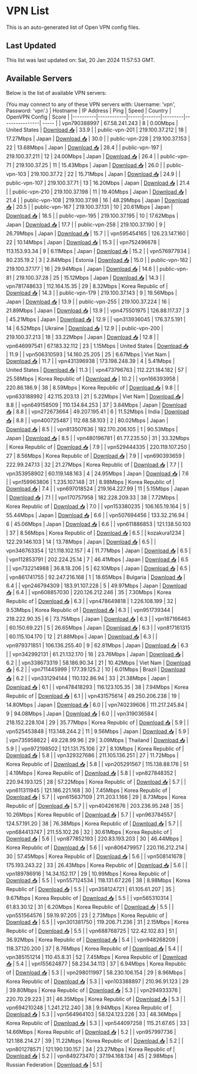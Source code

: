 # VPN List

This is an auto-generated list of Open VPN config files.

## Last Updated

This list was last updated on: Sat, 20 Jan 2024 11:57:53 GMT.

## Available Servers

Below is the list of available VPN servers:

(You may connect to any of these VPN servers with: Username: 'vpn', Password: 'vpn'.)
| Hostname | IP Address | Ping | Speed | Country | OpenVPN Config | Score |
|----------|------------|------|-------|---------|----------------| ----- |
| vpn790388997 | 67.58.241.243 | 8 | 0.00Mbps | United States | [Download 📥](./configs/server_0_US.ovpn) | 33.9 |
| public-vpn-201 | 219.100.37.212 | 18 | 17.27Mbps | Japan | [Download 📥](./configs/server_1_JP.ovpn) | 30.0 |
| public-vpn-228 | 219.100.37.153 | 22 | 13.68Mbps | Japan | [Download 📥](./configs/server_2_JP.ovpn) | 28.4 |
| public-vpn-197 | 219.100.37.211 | 12 | 24.00Mbps | Japan | [Download 📥](./configs/server_3_JP.ovpn) | 26.4 |
| public-vpn-71 | 219.100.37.25 | 11 | 15.43Mbps | Japan | [Download 📥](./configs/server_4_JP.ovpn) | 26.0 |
| public-vpn-103 | 219.100.37.72 | 22 | 15.71Mbps | Japan | [Download 📥](./configs/server_5_JP.ovpn) | 24.9 |
| public-vpn-107 | 219.100.37.71 | 13 | 16.20Mbps | Japan | [Download 📥](./configs/server_6_JP.ovpn) | 21.4 |
| public-vpn-210 | 219.100.37.198 | 11 | 19.40Mbps | Japan | [Download 📥](./configs/server_7_JP.ovpn) | 21.4 |
| public-vpn-108 | 219.100.37.98 | 16 | 48.29Mbps | Japan | [Download 📥](./configs/server_8_JP.ovpn) | 20.5 |
| public-vpn-167 | 219.100.37.131 | 10 | 20.61Mbps | Japan | [Download 📥](./configs/server_9_JP.ovpn) | 18.5 |
| public-vpn-195 | 219.100.37.195 | 10 | 17.62Mbps | Japan | [Download 📥](./configs/server_10_JP.ovpn) | 17.7 |
| public-vpn-258 | 219.100.37.190 | 9 | 26.79Mbps | Japan | [Download 📥](./configs/server_11_JP.ovpn) | 15.7 |
| vpn595454165 | 126.23.147.160 | 22 | 10.14Mbps | Japan | [Download 📥](./configs/server_12_JP.ovpn) | 15.3 |
| vpn752496678 | 113.153.93.34 | 9 | 6.11Mbps | Japan | [Download 📥](./configs/server_13_JP.ovpn) | 15.2 |
| vpn576977934 | 80.235.19.2 | 3 | 2.84Mbps | Estonia | [Download 📥](./configs/server_14_EE.ovpn) | 15.0 |
| public-vpn-182 | 219.100.37.177 | 16 | 29.94Mbps | Japan | [Download 📥](./configs/server_15_JP.ovpn) | 14.6 |
| public-vpn-81 | 219.100.37.28 | 25 | 15.12Mbps | Japan | [Download 📥](./configs/server_16_JP.ovpn) | 14.3 |
| vpn781748633 | 112.164.15.35 | 29 | 8.32Mbps | Korea Republic of | [Download 📥](./configs/server_17_KR.ovpn) | 14.3 |
| public-vpn-179 | 219.100.37.143 | 9 | 19.56Mbps | Japan | [Download 📥](./configs/server_18_JP.ovpn) | 13.9 |
| public-vpn-255 | 219.100.37.224 | 16 | 21.89Mbps | Japan | [Download 📥](./configs/server_19_JP.ovpn) | 13.9 |
| vpn475501975 | 126.88.117.37 | 3 | 45.21Mbps | Japan | [Download 📥](./configs/server_20_JP.ovpn) | 12.9 |
| vpn313936045 | 176.37.5.191 | 14 | 6.52Mbps | Ukraine | [Download 📥](./configs/server_21_UA.ovpn) | 12.9 |
| public-vpn-200 | 219.100.37.213 | 18 | 33.22Mbps | Japan | [Download 📥](./configs/server_22_JP.ovpn) | 12.8 |
| vpn646997541 | 67.183.32.112 | 23 | 1.15Mbps | United States | [Download 📥](./configs/server_23_US.ovpn) | 11.9 |
| vpn506310593 | 14.160.25.205 | 25 | 6.67Mbps | Viet Nam | [Download 📥](./configs/server_24_VN.ovpn) | 11.7 |
| vpn431396938 | 173.198.248.39 | 4 | 5.41Mbps | United States | [Download 📥](./configs/server_25_US.ovpn) | 11.3 |
| vpn473796763 | 112.221.184.182 | 57 | 25.58Mbps | Korea Republic of | [Download 📥](./configs/server_26_KR.ovpn) | 10.2 |
| vpn166393958 | 220.86.186.9 | 38 | 8.59Mbps | Korea Republic of | [Download 📥](./configs/server_27_KR.ovpn) | 9.8 |
| vpn633188992 | 42.115.203.13 | 21 | 5.22Mbps | Viet Nam | [Download 📥](./configs/server_28_VN.ovpn) | 8.8 |
| vpn649158509 | 110.134.84.253 | 37 | 3.84Mbps | Japan | [Download 📥](./configs/server_29_JP.ovpn) | 8.8 |
| vpn272673664 | 49.207.195.41 | 6 | 11.52Mbps | India | [Download 📥](./configs/server_30_IN.ovpn) | 8.8 |
| vpn400725487 | 112.68.58.103 | 2 | 80.02Mbps | Japan | [Download 📥](./configs/server_31_JP.ovpn) | 8.5 |
| vpn813507636 | 182.170.206.105 | 1 | 90.53Mbps | Japan | [Download 📥](./configs/server_32_JP.ovpn) | 8.5 |
| vpn480196781 | 61.77.235.50 | 31 | 33.32Mbps | Korea Republic of | [Download 📥](./configs/server_33_KR.ovpn) | 7.9 |
| vpn529444335 | 220.119.107.250 | 27 | 8.56Mbps | Korea Republic of | [Download 📥](./configs/server_34_KR.ovpn) | 7.9 |
| vpn690393659 | 222.99.247.13 | 32 | 21.27Mbps | Korea Republic of | [Download 📥](./configs/server_35_KR.ovpn) | 7.7 |
| vpn353958902 | 60.119.148.163 | 4 | 24.95Mbps | Japan | [Download 📥](./configs/server_36_JP.ovpn) | 7.6 |
| vpn159963806 | 1.235.107.148 | 31 | 8.98Mbps | Korea Republic of | [Download 📥](./configs/server_37_KR.ovpn) | 7.4 |
| vpn697018524 | 219.164.227.99 | 11 | 5.15Mbps | Japan | [Download 📥](./configs/server_38_JP.ovpn) | 7.1 |
| vpn170757958 | 182.228.209.33 | 38 | 7.72Mbps | Korea Republic of | [Download 📥](./configs/server_39_KR.ovpn) | 7.0 |
| vpn153380235 | 106.165.19.164 | 5 | 55.44Mbps | Japan | [Download 📥](./configs/server_40_JP.ovpn) | 6.6 |
| vpn507694456 | 133.32.216.94 | 6 | 45.06Mbps | Japan | [Download 📥](./configs/server_41_JP.ovpn) | 6.6 |
| vpn611886853 | 121.138.50.103 | 37 | 8.56Mbps | Korea Republic of | [Download 📥](./configs/server_42_KR.ovpn) | 6.5 |
| kozakura1234 | 122.29.146.103 | 14 | 13.78Mbps | Japan | [Download 📥](./configs/server_43_JP.ovpn) | 6.5 |
| vpn346763354 | 121.118.102.157 | 4 | 11.77Mbps | Japan | [Download 📥](./configs/server_44_JP.ovpn) | 6.5 |
| vpn112853791 | 202.224.25.14 | 7 | 46.41Mbps | Japan | [Download 📥](./configs/server_45_JP.ovpn) | 6.5 |
| vpn732214988 | 36.8.18.206 | 5 | 62.10Mbps | Japan | [Download 📥](./configs/server_46_JP.ovpn) | 6.5 |
| vpn861741755 | 92.247.216.168 | 1 | 18.65Mbps | Bulgaria | [Download 📥](./configs/server_47_BG.ovpn) | 6.4 |
| vpn246794309 | 183.91.107.228 | 5 | 49.97Mbps | Japan | [Download 📥](./configs/server_48_JP.ovpn) | 6.4 |
| vpn608857030 | 220.126.212.246 | 35 | 7.30Mbps | Korea Republic of | [Download 📥](./configs/server_49_KR.ovpn) | 6.3 |
| vpn478649818 | 1.226.108.199 | 32 | 9.53Mbps | Korea Republic of | [Download 📥](./configs/server_50_KR.ovpn) | 6.3 |
| vpn951739344 | 218.222.90.35 | 6 | 73.75Mbps | Japan | [Download 📥](./configs/server_51_JP.ovpn) | 6.3 |
| vpn187166463 | 60.150.69.221 | 5 | 26.65Mbps | Japan | [Download 📥](./configs/server_52_JP.ovpn) | 6.3 |
| vpn817161315 | 60.115.104.170 | 12 | 21.88Mbps | Japan | [Download 📥](./configs/server_53_JP.ovpn) | 6.3 |
| vpn979371851 | 106.136.255.40 | 9 | 62.81Mbps | Japan | [Download 📥](./configs/server_54_JP.ovpn) | 6.3 |
| vpn342992131 | 61.21.132.170 | 16 | 23.76Mbps | Japan | [Download 📥](./configs/server_55_JP.ovpn) | 6.2 |
| vpn338673319 | 58.186.90.34 | 21 | 10.42Mbps | Viet Nam | [Download 📥](./configs/server_56_VN.ovpn) | 6.2 |
| vpn711445999 | 177.39.125.2 | 10 | 6.01Mbps | Brazil | [Download 📥](./configs/server_57_BR.ovpn) | 6.2 |
| vpn331294144 | 110.132.86.94 | 33 | 21.38Mbps | Japan | [Download 📥](./configs/server_58_JP.ovpn) | 6.1 |
| vpn478418293 | 116.123.105.35 | 38 | 7.94Mbps | Korea Republic of | [Download 📥](./configs/server_59_KR.ovpn) | 6.1 |
| vpn431575614 | 49.250.206.238 | 19 | 14.80Mbps | Japan | [Download 📥](./configs/server_60_JP.ovpn) | 6.0 |
| vpn740239606 | 111.217.245.84 | 9 | 94.08Mbps | Japan | [Download 📥](./configs/server_61_JP.ovpn) | 6.0 |
| vpn319036584 | 218.152.228.104 | 29 | 35.77Mbps | Korea Republic of | [Download 📥](./configs/server_62_KR.ovpn) | 5.9 |
| vpn525453848 | 113.148.244.2 | 11 | 9.56Mbps | Japan | [Download 📥](./configs/server_63_JP.ovpn) | 5.9 |
| vpn735958822 | 49.228.99.96 | 29 | 3.09Mbps | Thailand | [Download 📥](./configs/server_64_TH.ovpn) | 5.9 |
| vpn972198502 | 121.131.75.106 | 27 | 8.10Mbps | Korea Republic of | [Download 📥](./configs/server_65_KR.ovpn) | 5.8 |
| vpn329327686 | 211.105.136.251 | 27 | 11.72Mbps | Korea Republic of | [Download 📥](./configs/server_66_KR.ovpn) | 5.8 |
| vpn205291567 | 115.138.88.176 | 51 | 4.19Mbps | Korea Republic of | [Download 📥](./configs/server_67_KR.ovpn) | 5.8 |
| vpn827848352 | 220.94.193.125 | 28 | 57.22Mbps | Korea Republic of | [Download 📥](./configs/server_68_KR.ovpn) | 5.7 |
| vpn611311945 | 121.186.221.168 | 30 | 7.45Mbps | Korea Republic of | [Download 📥](./configs/server_69_KR.ovpn) | 5.7 |
| vpn615637109 | 211.203.1.166 | 29 | 8.73Mbps | Korea Republic of | [Download 📥](./configs/server_70_KR.ovpn) | 5.7 |
| vpn404261676 | 203.236.95.248 | 35 | 10.26Mbps | Korea Republic of | [Download 📥](./configs/server_71_KR.ovpn) | 5.7 |
| vpn963784557 | 124.57.191.20 | 38 | 76.38Mbps | Korea Republic of | [Download 📥](./configs/server_72_KR.ovpn) | 5.7 |
| vpn684413747 | 211.55.102.26 | 32 | 30.61Mbps | Korea Republic of | [Download 📥](./configs/server_73_KR.ovpn) | 5.6 |
| vpn877852193 | 220.83.193.203 | 30 | 46.44Mbps | Korea Republic of | [Download 📥](./configs/server_74_KR.ovpn) | 5.6 |
| vpn806479957 | 220.116.212.214 | 30 | 57.45Mbps | Korea Republic of | [Download 📥](./configs/server_75_KR.ovpn) | 5.6 |
| vpn508141678 | 175.193.243.22 | 33 | 26.43Mbps | Korea Republic of | [Download 📥](./configs/server_76_KR.ovpn) | 5.6 |
| vpn189786916 | 14.34.152.117 | 29 | 10.99Mbps | Korea Republic of | [Download 📥](./configs/server_77_KR.ovpn) | 5.5 |
| vpn557124534 | 118.131.67.226 | 38 | 8.98Mbps | Korea Republic of | [Download 📥](./configs/server_78_KR.ovpn) | 5.5 |
| vpn358124721 | 61.105.61.207 | 35 | 9.67Mbps | Korea Republic of | [Download 📥](./configs/server_79_KR.ovpn) | 5.5 |
| vpn565310314 | 61.83.30.12 | 31 | 6.20Mbps | Korea Republic of | [Download 📥](./configs/server_80_KR.ovpn) | 5.5 |
| vpn551564576 | 59.19.97.205 | 23 | 2.73Mbps | Korea Republic of | [Download 📥](./configs/server_81_KR.ovpn) | 5.5 |
| vpn301381750 | 119.206.71.236 | 31 | 2.15Mbps | Korea Republic of | [Download 📥](./configs/server_82_KR.ovpn) | 5.5 |
| vpn688768725 | 122.42.102.83 | 51 | 36.92Mbps | Korea Republic of | [Download 📥](./configs/server_83_KR.ovpn) | 5.4 |
| vpn948268209 | 118.37.120.200 | 37 | 8.76Mbps | Korea Republic of | [Download 📥](./configs/server_84_KR.ovpn) | 5.4 |
| vpn385151214 | 110.45.8.31 | 52 | 7.45Mbps | Korea Republic of | [Download 📥](./configs/server_85_KR.ovpn) | 5.4 |
| vpn155624877 | 58.234.34.113 | 37 | 6.94Mbps | Korea Republic of | [Download 📥](./configs/server_86_KR.ovpn) | 5.3 |
| vpn298011997 | 58.230.106.154 | 29 | 8.96Mbps | Korea Republic of | [Download 📥](./configs/server_87_KR.ovpn) | 5.3 |
| vpn103388897 | 210.96.91.123 | 29 | 39.80Mbps | Korea Republic of | [Download 📥](./configs/server_88_KR.ovpn) | 5.3 |
| vpn294933376 | 220.70.29.223 | 31 | 46.35Mbps | Korea Republic of | [Download 📥](./configs/server_89_KR.ovpn) | 5.3 |
| vpn694210248 | 1.241.212.240 | 38 | 9.94Mbps | Korea Republic of | [Download 📥](./configs/server_90_KR.ovpn) | 5.3 |
| vpn564964103 | 58.124.123.226 | 33 | 48.36Mbps | Korea Republic of | [Download 📥](./configs/server_91_KR.ovpn) | 5.3 |
| vpn544097258 | 115.21.67.65 | 33 | 14.66Mbps | Korea Republic of | [Download 📥](./configs/server_92_KR.ovpn) | 5.2 |
| vpn957997736 | 121.188.214.27 | 39 | 11.22Mbps | Korea Republic of | [Download 📥](./configs/server_93_KR.ovpn) | 5.2 |
| vpn801278571 | 121.190.130.157 | 34 | 23.27Mbps | Korea Republic of | [Download 📥](./configs/server_94_KR.ovpn) | 5.2 |
| vpn849273470 | 37.194.168.134 | 45 | 2.98Mbps | Russian Federation | [Download 📥](./configs/server_95_RU.ovpn) | 5.1 |
